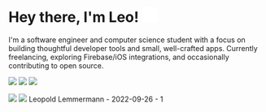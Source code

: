 <h1>Hey there, I'm Leo! <img src="wave.svg" height="30" /></h1>

I'm a software engineer and computer science student with a focus on building thoughtful developer tools and small, well-crafted apps. Currently freelancing, exploring Firebase/iOS integrations, and occasionally contributing to open source.

<a href="https://leolem.dev"><img src="https://img.shields.io/website?url=https%3A%2F%2Fleolem.dev"></a>
<img src="https://komarev.com/ghpvc/?username=leo-lem&color=yellowgreen&style=flat" />
<img src="https://img.shields.io/github/stars/leo-lem?affiliations=OWNER&style=social" >

<img width="69%" src="https://github-profile-summary-cards.vercel.app/api/cards/profile-details?username=leo-lem&theme=transparent" />
<img width="29%" src="https://github-profile-summary-cards.vercel.app/api/cards/stats?username=leo-lem&theme=transparent" />
Leopold Lemmermann - 2022-09-26 - 1
